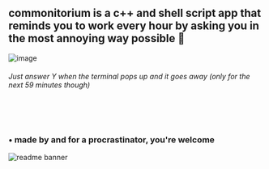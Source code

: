 ## commonitorium is a c++ and shell script app that reminds you to work every hour by asking you in the most annoying way possible 🤖

![image](https://github.com/user-attachments/assets/3854e582-8058-499a-95e4-9642221c11c2)

###### Just answer Y when the terminal pops up and it goes away (only for the next 59 minutes though)

<br>
<br>

### • made by and for a procrastinator, you're welcome

![readme banner](https://github.com/user-attachments/assets/65ff1c69-37e0-4438-8553-83305ef4407a)
